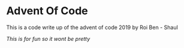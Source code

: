 # Advent Of Code

This is a code write up of the advent of code 2019 by Roi Ben - Shaul

*This is for fun so it wont be pretty*